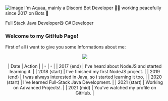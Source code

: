 ![Image](https://camo.githubusercontent.com/b40aa6e0a49e00065a11b3773f9f4d7098be2fed4da538a0a32abb74992a7869/68747470733a2f2f726973686176616e616e642e6769746875622e696f2f7374617469632f696d616765732f6772656574696e67732e676966)
I'm Aquaa, mainly a Discord Bot Developer 👨‍💻 working peacefully since 2017 on Bots 🚀

Full Stack Java Developer😋
C# Developer

### Welcome to my GitHub Page!
First of all i want to give you some Informations about me:

<p align='center'>
  <img align="center" src="https://github-readme-stats.vercel.app/api/top-langs/?username=Aquaaaaaaaa&show_icons=true&hide_border=true&theme=radical">
</p>

<p align='center'>
| Date | Action |
| - | - |
| 2017 (end) | I've heard about NodeJS and started learning it. |
| 2018 (start) | I've finished my first NodeJS project. |
| 2019 (end) | I was always interested in Java, so i started learning it too. |
| 2020 (start) | I've learned Full-Stack Java Development. |
| 2021 (start) | Working on Advanced Projects!. |
| 2021 (mid) | You've watched my profile on GitHub. |


</p>
